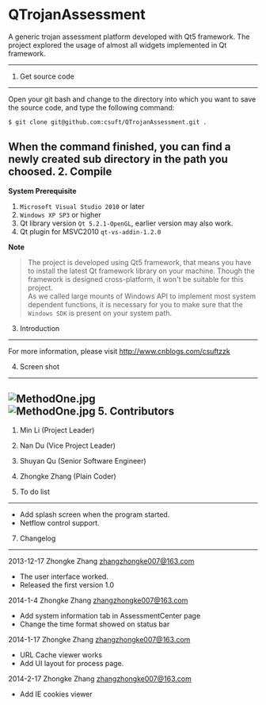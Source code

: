 QTrojanAssessment
=================

A generic trojan assessment platform developed with Qt5 framework. The project explored the usage of almost all widgets implemented in Qt framework.
* * *

1. Get source code
------------------
Open your git bash and change to the directory into which you want to save the source code, and type the following command:
```bash
$ git clone git@github.com:csuft/QTrojanAssessment.git .
```
When the command finished, you can find a newly created sub directory in the path you choosed.
2. Compile
----------
**System Prerequisite** 
 1. ```Microsoft Visual Studio 2010``` or later
 2. ```Windows XP SP3``` or higher
 3. Qt library version ```Qt 5.2.1-OpenGL```, earlier version may also work.
 4.  Qt plugin for MSVC2010 ```qt-vs-addin-1.2.0``` 


**Note**

>   The project is developed using Qt5 framework, that means you have to install the latest Qt framework library on your machine. Though the framework is designed cross-platform, it won't be suitable for this project.  
>   As we called large mounts of Windows API to implement most system dependent functions, it is necessary for you to make sure that the ```Windows SDK``` is present on your system path.


3. Introduction
---------------
For more information, please visit http://www.cnblogs.com/csuftzzk

4. Screen shot
--------------
![MethodOne.jpg](https://github.com/csuft/QTrojanAssessment/raw/master/TrojanAssessment/Screenshots/2014-03-21_073706.png "")  
![MethodOne.jpg](https://github.com/csuft/QTrojanAssessment/raw/master/TrojanAssessment/Screenshots/2014-03-21_074023.png "")
5. Contributors
---------------
1. Min Li (Project Leader)
2. Nan Du (Vice Project Leader)
3. Shuyan Qu (Senior Software Engineer)
4. Zhongke Zhang (Plain Coder)

6. To do list
--------
* Add splash screen when the program started.
* Netflow control support.

7. Changelog
------------
2013-12-17 Zhongke Zhang <zhangzhongke007@163.com>  

  * The user interface worked.
  * Released the first version 1.0
  
2014-1-4 Zhongke Zhang <zhangzhongke007@163.com> 

  * Add system information tab in AssessmentCenter page
  * Change the time format showed on status bar

2014-1-17 Zhongke Zhang <zhangzhongke007@163.com>
  * URL Cache viewer works
  * Add UI layout for process page.

2014-2-17 Zhongke Zhang <zhangzhongke007@163.com>  
  * Add IE cookies viewer
  